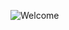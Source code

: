 ![Welcome](https://camo.githubusercontent.com/16a35dcaf5db5facade8ef6948a0e396e090d32b933da176978b8ce5a43cb90e/68747470733a2f2f692e696d6775722e636f6d2f716954486546522e706e67)
